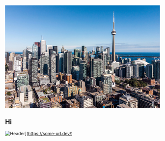 ![](https://github.com/nomadicafrican/nomadicafrican/blob/master/images/istockphoto-1040643480-170667a.jpeg?raw=true)

## Hi
![Header](https://raw.githubusercontent.com/MartinHeinz/<OWNER>/<OWNER>/readme_header.png "Header")](https://some-url.dev/)

